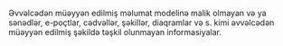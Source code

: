 Əvvəlcədən müəyyən edilmiş məlumat modelinə malik olmayan və ya sənədlər, e-poçtlar, cədvəllər, şəkillər, diaqramlar və s. kimi əvvəlcədən müəyyən edilmiş şəkildə təşkil olunmayan informasiyalar.